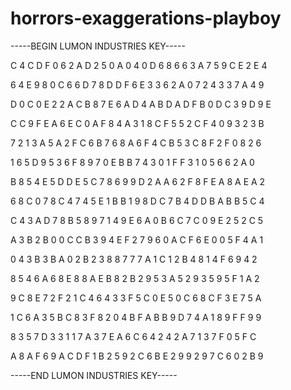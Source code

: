 # horrors-exaggerations-playboy

-----BEGIN LUMON INDUSTRIES KEY-----

C 4 C D F 0 6 2 A D 2 5 0 A 0 4 0 D 6 8 6 6 3 A 7 5 9 C E 2 E 4

6 4 E 9 8 0 C 6 6 D 7 8 D D F 6 E 3 3 6 2 A 0 7 2 4 3 3 7 A 4 9

D 0 C 0 E 2 2 A C B 8 7 E 6 A D 4 A B D A D F B 0 D C 3 9 D 9 E

C C 9 F E A 6 E C 0 A F 8 4 A 3 1 8 C F 5 5 2 C F 4 0 9 3 2 3 B

7 2 1 3 A 5 A 2 F C 6 B 7 6 8 A 6 F 4 C B 5 3 C 8 F 2 F 0 8 2 6

1 6 5 D 9 5 3 6 F 8 9 7 0 E B B 7 4 3 0 1 F F 3 1 0 5 6 6 2 A 0

B 8 5 4 E 5 D D E 5 C 7 8 6 9 9 D 2 A A 6 2 F 8 F E A 8 A E A 2

6 8 C 0 7 8 C 4 7 4 5 E 1 B B 1 9 8 D C 7 B 4 D D B A B B 5 C 4

C 4 3 A D 7 8 B 5 8 9 7 1 4 9 E 6 A 0 B 6 C 7 C 0 9 E 2 5 2 C 5

A 3 B 2 B 0 0 C C B 3 9 4 E F 2 7 9 6 0 A C F 6 E 0 0 5 F 4 A 1

0 4 3 B 3 B A 0 2 B 2 3 8 8 7 7 7 A 1 C 1 2 B 4 8 1 4 F 6 9 4 2

8 5 4 6 A 6 8 E 8 8 A E B 8 2 B 2 9 5 3 A 5 2 9 3 5 9 5 F 1 A 2

9 C 8 E 7 2 F 2 1 C 4 6 4 3 3 F 5 C 0 E 5 0 C 6 8 C F 3 E 7 5 A

1 C 6 A 3 5 B C 8 3 F 8 2 0 4 B F A B B 9 D 7 4 A 1 8 9 F F 9 9

8 3 5 7 D 3 3 1 1 7 A 3 7 E A 6 C 6 4 2 4 2 A 7 1 3 7 F 0 5 F C

A 8 A F 6 9 A C D F 1 B 2 5 9 2 C 6 B E 2 9 9 2 9 7 C 6 0 2 B 9

-----END LUMON INDUSTRIES KEY-----
